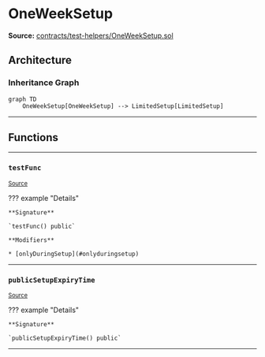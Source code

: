 # OneWeekSetup

**Source:** [contracts/test-helpers/OneWeekSetup.sol](https://github.com/Synthetixio/synthetix/tree/develop/contracts/test-helpers/OneWeekSetup.sol)

## Architecture

### Inheritance Graph

```mermaid
graph TD
    OneWeekSetup[OneWeekSetup] --> LimitedSetup[LimitedSetup]
```

---

## Functions

---

### `testFunc`
<sub>[Source](https://github.com/Synthetixio/synthetix/tree/develop/contracts/test-helpers/OneWeekSetup.sol#L7)</sub>

??? example "Details"

    **Signature**

    `testFunc() public`

    **Modifiers**

    * [onlyDuringSetup](#onlyduringsetup)

---

### `publicSetupExpiryTime`
<sub>[Source](https://github.com/Synthetixio/synthetix/tree/develop/contracts/test-helpers/OneWeekSetup.sol#L11)</sub>

??? example "Details"

    **Signature**

    `publicSetupExpiryTime() public`

---

